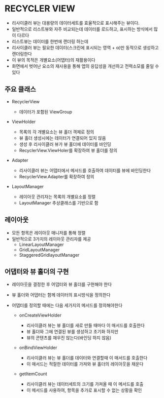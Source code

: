 # RECYCLER VIEW

- 리사이클러 뷰는 대용량의 데이터세트를 효율적으로 표시해주는 뷰이다.
- 일반적으로 리스트뷰와 자주 비교되는데 데이터를 로드하고, 표시하는 방식에서 많이 다르다
- 리스트뷰는 데이터를 한번에 랜더링 하는데
- 리사이클러 뷰는 필요한 데이터(스크린에 표시되는 영역 + α)만 동적으로 생성하고 랜더링한다
- 이 뷰의 목적은 개별요소(어뎁터)의 재활용이다
- 화면에서 벗어난 요소의 재사용을 통해 앱의 응답성을 개선하고 전력소모를 줄일 수 있다

## 주요 클래스

- RecyclerView
  - 데이터가 포함된 ViewGroup
- ViewHolder

  - 목록의 각 개별요소는 뷰 홀더 객체로 정의
  - 뷰 홀더 생성시에는 데이터가 연결되어 있지 않음
  - 생성 후 리사이클러 뷰가 뷰 홀더에 데이터를 바인딩
  - RecyclerView.ViewHoler를 확장하여 뷰 홀더를 정의

- Adapter

  - 리사이클러 뷰는 어뎁터에서 메서드를 호출하여 데이터를 뷰에 바인딩한다
  - RecyclerView.Adapter를 확장하여 정의

- LayoutManager
  - 레이아웃 관리자는 목록의 개별요소를 정렬
  - LayoutManager 추상클래스를 기반으로 함

## 레이아웃

- 모든 항목은 레이아웃 매니저를 통해 정렬
- 일반적으로 3가지의 레이아웃 관리자를 제공
  - LinearLayoutManager
  - GridLayoutManager
  - StaggeredGridlayoutManager

## 어댑터와 뷰 홀더의 구현

- 레이아웃을 결정한 후 어댑터와 뷰 홀더를 구현해야 한다
- 뷰 홀더와 어댑터는 함께 데이터의 표시방식을 정의한다
- 어뎁터를 정의할 때에는 다음 세가지의 메서드를 정의해야한다

  - onCreateViewHolder

    - 리사이클러 뷰는 뷰 홀더를 새로 만들 때마다 이 매서드를 호출한다
    - 뷰 홀더와 그에 연결된 뷰를 생성하고 초기화 하지만
    - 뷰의 콘텐츠를 채우진 않는다(바인딩 하지 않음)

  - onBindViewHolder

    - 리사이클러 뷰는 뷰 홀더를 데이터와 연결할때 이 매서드를 호출한다
    - 이 매서드는 적절한 데이터를 가져와 뷰 홀더의 레이아웃을 채운다

  - getItemCount
    - 리사이클러 뷰는 데이터세트의 크기를 가져올 때 이 메서드를 호출
    - 이 메서드를 사용하여, 항목을 추가로 표시할 수 없는 상황을 확인
